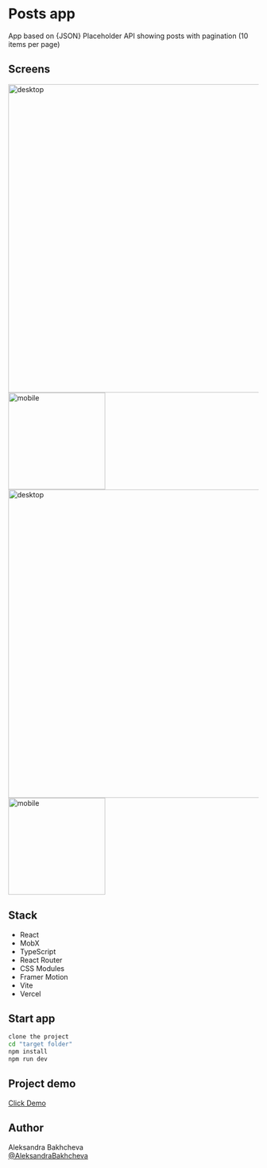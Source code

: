 # Posts app

App based on {JSON} Placeholder API showing posts with pagination (10 items per page)

## Screens

<img width="621" alt="desktop" src="https://github.com/AleksandraBakhcheva/posts_vite-app/assets/76097160/6f578235-1024-4291-b283-a1f56fd9d01d">
<img width="195" alt="mobile" src="https://github.com/AleksandraBakhcheva/posts_vite-app/assets/76097160/06f3e813-2151-46d6-b3f0-98169e0c2ff1">
<img width="621" alt="desktop" src="https://github.com/AleksandraBakhcheva/posts_vite-app/assets/76097160/28c1d769-b21c-4696-a73d-f9ee585342a4">
<img width="195" alt="mobile" src="https://github.com/AleksandraBakhcheva/posts_vite-app/assets/76097160/6f462f15-b1a7-4acd-a3a5-bc75be1dfb06">

## Stack

- React
- MobX
- TypeScript
- React Router
- CSS Modules
- Framer Motion
- Vite
- Vercel
  
## Start app

```bash
clone the project
cd "target folder"
npm install
npm run dev
```

## Project demo

<a target="_blank" href="https://posts-vite-app.vercel.app/">Click Demo</a>

## Author

Aleksandra Bakhcheva<br>
[@AleksandraBakhcheva](https://github.com/AleksandraBakhcheva)
